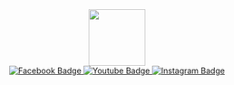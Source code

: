 <div id="header" align="center">
  <img src="https://i.pinimg.com/736x/35/2d/e2/352de25983058bc7874e5f9ec6f88c93.jpg" width="100"/>
</div>

<div id="badges" align="center">
  <a href="https://www.facebook.com/SFTJdev">
    <img src="https://img.shields.io/badge/Facebook-blue?style=for-the-badge&logo=facebook&logoColor=white" alt="Facebook Badge"/>
  </a>
  <a href="https://www.youtube.com/@apolpietuts">
    <img src="https://img.shields.io/badge/YouTube-red?style=for-the-badge&logo=youtube&logoColor=white" alt="Youtube Badge"/>
  </a>
  <a href="https://www.instagram.com/thuggishaven">
    <img src="https://img.shields.io/badge/Instagram-magenta?style=for-the-badge&logo=instagram&logoColor=white" alt="Instagram Badge"/>
  </a>
</div>

<div id="views" align="center">
<img src="https://komarev.com/ghpvc/?username=SFTJ-dev&style=flat-square&color=blue" alt=""/>
</div>
